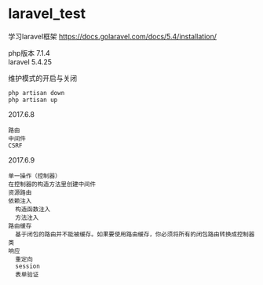# laravel_test
学习laravel框架
https://docs.golaravel.com/docs/5.4/installation/

php版本 7.1.4
<br>
laravel 5.4.25
<br>


维护模式的开启与关闭

    php artisan down
    php artisan up
       
2017.6.8

    路由
    中间件
    CSRF
    
2017.6.9

    单一操作（控制器）
    在控制器的构造方法里创建中间件
    资源路由
    依赖注入
      构造函数注入
      方法注入
    路由缓存
      基于闭包的路由并不能被缓存。如果要使用路由缓存，你必须将所有的闭包路由转换成控制器类
    响应
      重定向
      session
      表单验证
